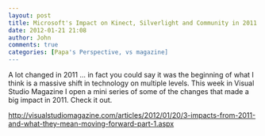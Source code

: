 ```yaml
---
layout: post
title: Microsoft's Impact on Kinect, Silverlight and Community in 2011
date: 2012-01-21 21:08
author: John
comments: true
categories: [Papa's Perspective, vs magazine]
---
```

<p>A lot changed in 2011 &hellip; in fact you could say it was the beginning of what I think is a massive shift in technology on multiple levels. This week in Visual Studio Magazine I open a mini series of some of the changes that made a big impact in 2011. Check it out.</p>
<p><a href="http://visualstudiomagazine.com/articles/2012/01/20/3-impacts-from-2011-and-what-they-mean-moving-forward-part-1.aspx">http://visualstudiomagazine.com/articles/2012/01/20/3-impacts-from-2011-and-what-they-mean-moving-forward-part-1.aspx</a></p>

